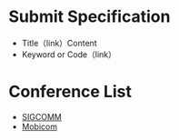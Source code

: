 # Submit Specification

- Title（link）Content
- Keyword or Code（link） 

# Conference List
- [SIGCOMM](https://github.com/BITEDGEAI/Paper/tree/main/2021/Conference/SIGCOMM)
- [Mobicom](https://github.com/BITEDGEAI/Paper/tree/main/2021/Conference/Mobicom)

